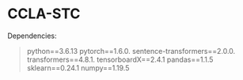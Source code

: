 # CCLA-STC

Dependencies:
> python==3.6.13 
> pytorch==1.6.0. 
> sentence-transformers==2.0.0. 
> transformers==4.8.1. 
> tensorboardX==2.4.1
> pandas==1.1.5
> sklearn==0.24.1
> numpy==1.19.5
